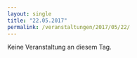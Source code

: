 ```yaml
---
layout: single
title: "22.05.2017"
permalink: /veranstaltungen/2017/05/22/
---
```


Keine Veranstaltung an diesem Tag.
